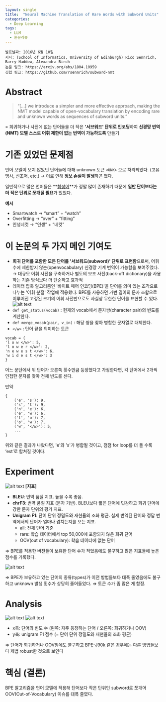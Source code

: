 ```yaml
---
layout: single
title:  "Neural Machine Translation of Rare Words with Subword Units"
categories:
  - Deep Learning
tags:
  - LLM
  - 논문리뷰
---
```


```
발표날짜: 2016년 6월 10일
저자: (School of Informatics, University of Edinburgh) Rico Sennrich, Barry Haddow, Alexandra Birch
논문 링크: https://arxiv.org/abs/1804.10959
깃헙 링크: https://github.com/rsennrich/subword-nmt
```


# Abstract
> “[…] we introduce a simpler and more effective approach, making the NMT model capable of open-vocabulary translation by encoding rare and unknown words as sequences of subword units.”

= 희귀하거나 사전에 없는 단어들을 더 작은 **'서브워드' 단위로 인코딩**하여 **신경망 번역(NMT) 모델 스스로 어휘 제한이 없는 번역이 가능하도록** 만들기

# 기존 있었던 문제점
언어 모델이 보지 않았던 단어들에 대해 unknown 토큰 `<UNK>` 으로 처리되었다. (고유명사, 신조어, etc.)
&rarr; 이로 인해 **정보 손실이 발생**하곤 했다.

일반적으로 많은 언어들은 **<u>합성어</u>**가 정말 많이 존재하기 때문에 **일반 단어보다는 더 작은 단위로 쪼개질 필요**가 있었다.

**예시**
- Smartwatch → “smart” + “watch”
- Overfitting → “over” + “fitting”
- 인생네컷 → “인생” + “네컷”


# 이 논문의 두 가지 메인 기여도
- **희귀 단어를 포함한 모든 단어를 '서브워드(subword)' 단위로 표현함**으로써, 어휘 수에 제한받지 않는(openvocabulary)
신경망 기계 번역이 가능함을 보여주었다. → 대규모 어휘 사전을 구축하거나 별도의 보조 사전(back-off dictionary)을 사용하는 기존 방식보다 더 단순하고 효과적
- 데이터 압축 알고리즘인 '바이트 페어 인코딩(BPE)'을 단어를 의미 있는 조각으로 나누는 '어휘 분절' 작업에 적용했다. BPE를 사용하면 가변 길이의 문자 조합으로 이루어진 고정된 크기의 어휘 사전만으로도 사실상 무한한 단어를 표현할 수 있다.
![alt text](image.png)
- `def get_status(vocab)` : 현재의 vocab에서 문자쌍(character pair)의 빈도를 계산한다.
- `def merge_vocab(pair, v_in)` : 해당 쌍을 찾아 병합한 문자열로 대체한다.
- `</w>` : 단어 끝을 의미하는 토큰

```
vocab = {
'l o w </w>': 5,
'l o w e r </w>': 2,
'n e w e s t </w>': 6,
'w i d e s t </w>': 3
}
```
어느 문단에서 위 단어가 오른쪽 횟수만큼 등장했다고 가정한다면, 각 단어에서 2개씩 인접한 문자를 찾아 전체 빈도를 센다.

만약

```
{ 
    ('e', 's'): 9, 
    ('s', 't'): 9, 
    ('n', 'e'): 6, 
    ('e', 'w'): 6, 
    ('l', 'o'): 7, 
    ('o', 'w'): 7, 
    ('w', '</w>'): 5, 
    ...
}
```
위와 같은 결과가 나왔다면, 'e'와 's'가 병합될 것이고, 점점 for loop를 더 돌 수록 ‘est’로 합쳐질 것이다.

# Experiment
![alt text](image-1.png)
**[지표]**
- **BLEU**: 번역 품질 지표. 높을 수록 좋음.
- **chrF3**: 번역 품질 지표 (문자 기반). BLEU보다 짧은 단어에 민감하고 희귀 단어에 강한 문자 단위의 평가 지표.
- **Unigram F1**: 단어 단위 정밀도와 재현율의 조화 평균. 실제 번역된 단어와 정답 번역에서의 단어가 얼마나 겹치는지를 보는 지표.
    - all: 전체 단어 기준
    - rare: 학습 데이터에서 top 50,000에 포함되지 않은 희귀 단어
    - OOV(out of vocabulary): 학습 데이터에 없는 단어

⇒ BPE를 적용한 버전들이 보유한 단어 수가 적었음에도 불구하고 많은 지표들에 높은 점수를 기록했다.

![alt text](image-2.png)

⇒ BPE가 보유하고 있는 단어의 종류(types)가 이전 방법들보다 대폭 줄였음에도 불구하고 unknown 발생 횟수가 상당히 줄어들었다.
⇒ 토큰 수가 좀 많은 게 함정.

# Analysis
![alt text](image-3.png)
![alt text](image-4.png)
- x축: 단어의 빈도 수 (왼쪽: 자주 등장하는 단어 / 오른쪽: 희귀하거나 OOV)
- y축: unigram F1 점수 (= 단어 단위 정밀도와 재현율의 조화 평균)

⇒ 단어가 희귀하거나 OOV임에도 불구하고 BPE-J90k 같은 경우에는 다른 방법들보다 제법 robust한 것으로 보인다

# 핵심 (결론)
BPE 알고리즘을 언어 모델에 적용해 단어보다 작은 단위인 subword로 쪼개어 OOV(Out-of-Vocabulary) 이슈를 대폭 줄였다.
